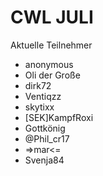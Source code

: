 # CWL JULI
Aktuelle Teilnehmer

- anonymous
- Oli der Große
- dirk72
- Ventiqzz
- skytixx
- [SEK]KampfRoxi
- Gottkönig
- @Phil_cr17
- =>mar<=
- Svenja84
